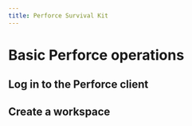 ```yaml
---
title: Perforce Survival Kit
---
```

# Basic Perforce operations
## Log in to the Perforce client
## Create a workspace

